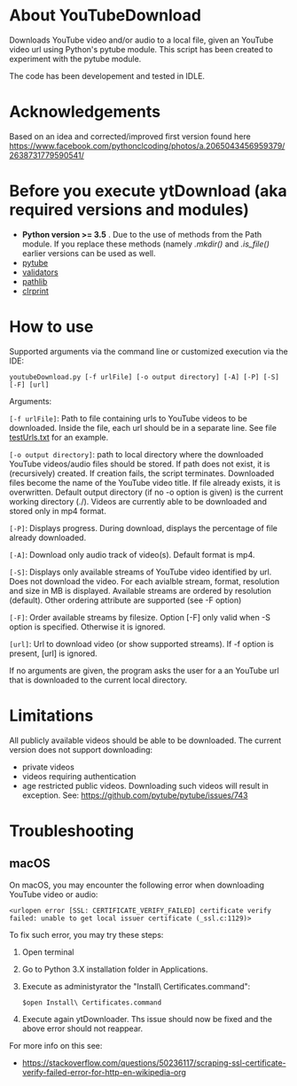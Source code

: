 # About YouTubeDownload
 Downloads YouTube video and/or audio to a local file, given an YouTube video url using Python's pytube module. 
 This script has been created to experiment with the pytube module. 
 
 The code has been developement and tested in IDLE. 


# Acknowledgements
Based on an idea and corrected/improved first version found here https://www.facebook.com/pythonclcoding/photos/a.2065043456959379/2638731779590541/

# Before you execute ytDownload (aka required versions and modules)
  - **Python version >= 3.5** . 
      Due to the use of methods from the Path module. If you replace these methods (namely *.mkdir()* and *.is_file()* earlier versions can be used as well.
  - [pytube](https://pytube.io/en/latest/)
  - [validators](https://validators.readthedocs.io/en/latest/)
  - [pathlib](https://docs.python.org/3/library/pathlib.html)
  - [clrprint](https://pypi.org/project/clrprint/)

# How to use

Supported arguments via the command line or customized execution via the IDE:

``youtubeDownload.py [-f urlFile] [-o output directory] [-A] [-P] [-S] [-F] [url]``

Arguments:

``[-f urlFile]``: Path to file containing urls to YouTube videos to be downloaded. Inside the file, each url should be in a separate line. See file [testUrls.txt](https://github.com/deusExMac/ytDownload/blob/main/testUrls.txt) for an example.

``[-o output directory]``: path to local directory where the downloaded YouTube videos/audio files should be stored. If path does not exist, it is (recursively) created. If creation fails, the script terminates. Downloaded files become the name of the YouTube video title. If file already exists, it is overwritten. Default output directory (if no -o option is given) is the current working directory (./). Videos are currently able to be downloaded and stored only in mp4 format.


``[-P]``: Displays progress. During download, displays the percentage of file already downloaded.

``[-A]``: Download only audio track of video(s). Default format is mp4.

``[-S]``: Displays only available streams of YouTube video identified by url. Does not download the video. For each avialble stream, format, resolution and size in MB is displayed. Available streams are ordered by resolution (default). Other ordering attribute are supported (see -F option)

``[-F]``: Order available streams by filesize. Option [-F] only valid when -S option is specified. Otherwise it is ignored.

``[url]``: Url to download video (or show supported streams). If -f option is present, [url] is ignored.

If no arguments are given, the program asks the user for a an YouTube url that is downloaded to the current local directory.


# Limitations

All publicly available videos should be able to be downloaded. 
The current version does not support downloading:

  - private videos 
  - videos requiring authentication
  - age restricted public videos. Downloading such videos will result in exception. See: https://github.com/pytube/pytube/issues/743




# Troubleshooting

## macOS

On macOS, you may encounter the following error when downloading YouTube video or audio:  

   ``<urlopen error [SSL: CERTIFICATE_VERIFY_FAILED] certificate verify failed: unable to get local issuer certificate (_ssl.c:1129)>``

To fix such error, you may try these steps:

1) Open terminal

2) Go to Python 3.X installation folder in Applications.

3) Execute as administyrator the "Install\ Certificates.command":

   ``$open Install\ Certificates.command``

4) Execute again ytDownloader. Ths issue should now be fixed and the above error should not reappear. 

For more info on this see:
- https://stackoverflow.com/questions/50236117/scraping-ssl-certificate-verify-failed-error-for-http-en-wikipedia-org
 
